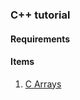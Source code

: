 ### C++ tutorial 
#### Requirements

#### Items
1. [C Arrays](https://htmlpreview.github.io/?https://github.com/rogard/edu-cpp/blob/master/c_array/doc/html/index.html)
